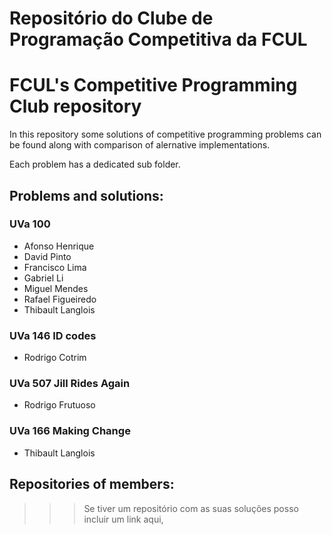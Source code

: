 # Repositório do Clube de Programação Competitiva da FCUL
# FCUL's Competitive Programming Club repository

In this repository some solutions of competitive programming problems can be found along with comparison of alernative implementations. 

Each problem has a dedicated sub folder.

## Problems and solutions:

### UVa 100
- Afonso Henrique
- David Pinto
- Francisco Lima
- Gabriel Li
- Miguel Mendes
- Rafael Figueiredo
- Thibault Langlois

### UVa 146 ID codes
- Rodrigo Cotrim

### UVa 507 Jill Rides Again
- Rodrigo Frutuoso

### UVa 166 Making Change
- Thibault Langlois

## Repositories of members:

>>>  Se tiver um repositório com as suas soluções posso incluir um link aqui,




